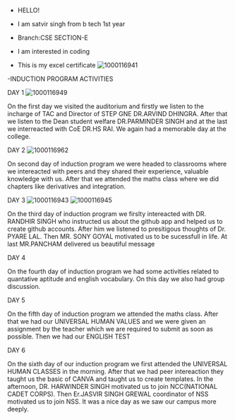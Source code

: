 - HELLO!

- I am satvir singh from b tech 1st year
- Branch:CSE    SECTION-E 
- I am interested in coding 
- This is my excel certificate ![1000116941](https://github.com/user-attachments/assets/c621f1c6-7db2-4c63-83db-30e63948acd1)
 
-INDUCTION PROGRAM ACTIVITIES 

DAY 1
![1000116949](https://github.com/user-attachments/assets/284f6c6b-53b4-4129-91b8-337f79f689ea)

On the first day we visited the auditorium and firstly we listen to the incharge of TAC and Director of STEP GNE DR.ARVIND DHINGRA. After that we listen to the Dean student welfare DR.PARMINDER SINGH and at the last we interreacted with CoE DR.HS RAI. We again had a memorable day at the college.

DAY 2
![1000116962](https://github.com/user-attachments/assets/240b0e1b-ed54-4798-ac5a-8cb69b9a729a)

On second day of induction program we were headed to classrooms where we intereacted with peers and they shared their experience, valuable knowledge with us. After that we attended the maths class where we did chapters like derivatives and integration.

DAY 3
![1000116943](https://github.com/user-attachments/assets/fe17a8f4-99fb-4e9f-abb0-b121c4c7395c)
![1000116945](https://github.com/user-attachments/assets/5045e9fb-5061-4cae-b886-a6f779a7d0b1)

On the third day of induction program we firslty intereacted with DR. RANDHIR SINGH who instructed us about the github app and helped us to create github accounts. After him we listened to presitigous thoughts of Dr. PYARE LAL. Then MR. SONY GOYAL motivated us to be sucessfull in life. At last MR.PANCHAM delivered us beautiful message

DAY 4

 On the fourth day of induction program we had some activities related to quantative aptitude and english vocabulary. On this day we also had group discussion.

DAY 5

 On the fifth day of induction program we attended the maths class. After that we had our UNIVERSAL HUMAN VALUES and we were given an assignment by the teacher which we are required to submit as soon as possible. Then we had our ENGLISH TEST

 DAY 6
 
On the sixth day of our induction program we first attended the UNIVERSAL HUMAN CLASSES in the morning. After that we had peer intereaction they taught us the basic of CANVA and taught us to create templates. In the afternoon, DR. HARWINDER SINGH motivated us to join NCC(NATIONAL CADET CORPS). Then Er.JASVIR SINGH GREWAL coordinator of NSS motivated us to join NSS. It was a nice day as we saw our campus more deeply.
